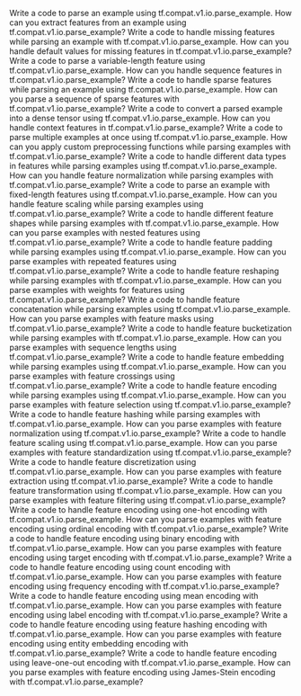 Write a code to parse an example using tf.compat.v1.io.parse_example.
How can you extract features from an example using tf.compat.v1.io.parse_example?
Write a code to handle missing features while parsing an example with tf.compat.v1.io.parse_example.
How can you handle default values for missing features in tf.compat.v1.io.parse_example?
Write a code to parse a variable-length feature using tf.compat.v1.io.parse_example.
How can you handle sequence features in tf.compat.v1.io.parse_example?
Write a code to handle sparse features while parsing an example using tf.compat.v1.io.parse_example.
How can you parse a sequence of sparse features with tf.compat.v1.io.parse_example?
Write a code to convert a parsed example into a dense tensor using tf.compat.v1.io.parse_example.
How can you handle context features in tf.compat.v1.io.parse_example?
Write a code to parse multiple examples at once using tf.compat.v1.io.parse_example.
How can you apply custom preprocessing functions while parsing examples with tf.compat.v1.io.parse_example?
Write a code to handle different data types in features while parsing examples using tf.compat.v1.io.parse_example.
How can you handle feature normalization while parsing examples with tf.compat.v1.io.parse_example?
Write a code to parse an example with fixed-length features using tf.compat.v1.io.parse_example.
How can you handle feature scaling while parsing examples using tf.compat.v1.io.parse_example?
Write a code to handle different feature shapes while parsing examples with tf.compat.v1.io.parse_example.
How can you parse examples with nested features using tf.compat.v1.io.parse_example?
Write a code to handle feature padding while parsing examples using tf.compat.v1.io.parse_example.
How can you parse examples with repeated features using tf.compat.v1.io.parse_example?
Write a code to handle feature reshaping while parsing examples with tf.compat.v1.io.parse_example.
How can you parse examples with weights for features using tf.compat.v1.io.parse_example?
Write a code to handle feature concatenation while parsing examples using tf.compat.v1.io.parse_example.
How can you parse examples with feature masks using tf.compat.v1.io.parse_example?
Write a code to handle feature bucketization while parsing examples with tf.compat.v1.io.parse_example.
How can you parse examples with sequence lengths using tf.compat.v1.io.parse_example?
Write a code to handle feature embedding while parsing examples using tf.compat.v1.io.parse_example.
How can you parse examples with feature crossings using tf.compat.v1.io.parse_example?
Write a code to handle feature encoding while parsing examples using tf.compat.v1.io.parse_example.
How can you parse examples with feature selection using tf.compat.v1.io.parse_example?
Write a code to handle feature hashing while parsing examples with tf.compat.v1.io.parse_example.
How can you parse examples with feature normalization using tf.compat.v1.io.parse_example?
Write a code to handle feature scaling using tf.compat.v1.io.parse_example.
How can you parse examples with feature standardization using tf.compat.v1.io.parse_example?
Write a code to handle feature discretization using tf.compat.v1.io.parse_example.
How can you parse examples with feature extraction using tf.compat.v1.io.parse_example?
Write a code to handle feature transformation using tf.compat.v1.io.parse_example.
How can you parse examples with feature filtering using tf.compat.v1.io.parse_example?
Write a code to handle feature encoding using one-hot encoding with tf.compat.v1.io.parse_example.
How can you parse examples with feature encoding using ordinal encoding with tf.compat.v1.io.parse_example?
Write a code to handle feature encoding using binary encoding with tf.compat.v1.io.parse_example.
How can you parse examples with feature encoding using target encoding with tf.compat.v1.io.parse_example?
Write a code to handle feature encoding using count encoding with tf.compat.v1.io.parse_example.
How can you parse examples with feature encoding using frequency encoding with tf.compat.v1.io.parse_example?
Write a code to handle feature encoding using mean encoding with tf.compat.v1.io.parse_example.
How can you parse examples with feature encoding using label encoding with tf.compat.v1.io.parse_example?
Write a code to handle feature encoding using feature hashing encoding with tf.compat.v1.io.parse_example.
How can you parse examples with feature encoding using entity embedding encoding with tf.compat.v1.io.parse_example?
Write a code to handle feature encoding using leave-one-out encoding with tf.compat.v1.io.parse_example.
How can you parse examples with feature encoding using James-Stein encoding with tf.compat.v1.io.parse_example?